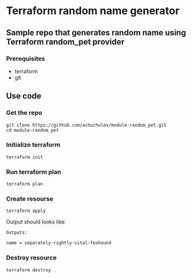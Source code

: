 # Terraform random name generator

## Sample repo that generates random name using Terraform random_pet provider

### Prerequisites

- terraform
- git

## Use code

### Get the repo

```
git clone https://github.com/achuchulev/module-random_pet.git
cd module-random_pet
```

### Initialize terraform

```
terraform init
```

### Run terraform plan

```
terraform plan
```

### Create resourse

```
terraform apply
```

Output should looks like:

```
Outputs:

name = separately-rightly-vital-foxhound
```

### Destroy resource

```
terraform destroy
```
